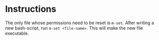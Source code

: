 # Instructions
The only file whose permissions need to be reset is `m-set`. After writing 
a new bash-script, run `m-set <file-name>`. This will make the new file 
executable.
